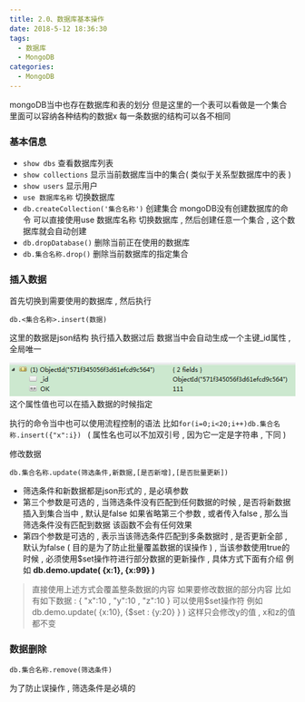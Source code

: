 ```yaml
---
title: 2.0、数据库基本操作
date: 2018-5-12 18:36:30
tags: 
  - 数据库
  - MongoDB
categories: 
  - MongoDB
---
```


mongoDB当中也存在数据库和表的划分 
但是这里的一个表可以看做是一个集合 
里面可以容纳各种结构的数据x 
每一条数据的结构可以各不相同
<!-- more -->
### 基本信息
+ `show dbs` 查看数据库列表
+ `show collections` 显示当前数据库当中的集合( 类似于关系型数据库中的表 )
+ `show users` 显示用户
+ `use 数据库名称` 切换数据库
+ `db.createCollection('集合名称')` 创建集合
mongoDB没有创建数据库的命令 
可以直接使用use 数据库名称 切换数据库 , 然后创建任意一个集合 , 这个数据库就会自动创建
+ `db.dropDatabase()` 删除当前正在使用的数据库
+ `db.集合名称.drop()` 删除当前数据库的指定集合


### 插入数据
首先切换到需要使用的数据库 , 然后执行 
```
db.<集合名称>.insert(数据) 
```
这里的数据是json结构 
执行插入数据过后 
数据当中会自动生成一个主键_id属性 , 全局唯一

![insert](/images/MongoDB/insert.png)
这个属性值也可以在插入数据的时候指定

执行的命令当中也可以使用流程控制的语法 
比如`for(i=0;i<20;i++)db.集合名称.insert({"x":i}) `
( 属性名也可以不加双引号 , 因为它一定是字符串 , 下同 )

修改数据
```
db.集合名称.update(筛选条件,新数据,[是否新增],[是否批量更新])
```
+ 筛选条件和新数据都是json形式的 , 是必填参数
+ 第三个参数是可选的 , 当筛选条件没有匹配到任何数据的时候 , 是否将新数据插入到集合当中 , 默认是false 
如果省略第三个参数 , 或者传入false , 那么当筛选条件没有匹配到数据 
该函数不会有任何效果
+ 第四个参数是可选的 , 表示当该筛选条件匹配到多条数据时 , 是否更新全部 , 默认为false ( 目的是为了防止批量覆盖数据的误操作 ) , 当该参数使用true的时候 , 必须使用$set操作符进行部分数据的更新操作 , 具体方式下面有介绍
例如 
**db.demo.update( {x:1}, {x:99} )**

> 直接使用上述方式会覆盖整条数据的内容 
如果要修改数据的部分内容 
比如有如下数据 : { "x":10 , "y":10 , "z":10 } 
可以使用$set操作符 
例如 db.demo.update( {x:10}, {$set : {y:20} } ) 
这样只会修改y的值 , x和z的值都不变

### 数据删除
```
db.集合名称.remove(筛选条件) 
```
为了防止误操作 , 筛选条件是必填的